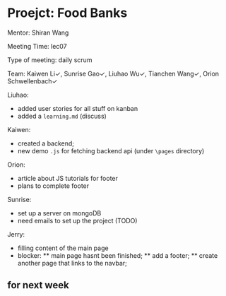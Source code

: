 # Proejct: Food Banks

Mentor: Shiran Wang

Meeting Time: lec07

Type of meeting: daily scrum

Team: Kaiwen Li✓, Sunrise Gao✓, Liuhao Wu✓, Tianchen Wang✓, Orion Schwellenbach✓

Liuhao:
- added user stories for all stuff on kanban
- added a `learning.md` (discuss)

Kaiwen:
- created a backend;
- new demo `.js` for fetching backend api (under `\pages` directory)

Orion:
- article about JS tutorials for footer
- plans to complete footer

Sunrise:
- set up a server on mongoDB
- need emails to set up the project (TODO)

Jerry:
- filling content of the main page
- blocker: 
** main page hasnt been finished; 
** add a footer;
** create another page that links to the navbar; 

## for next week
